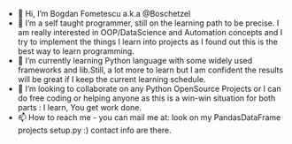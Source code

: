 - 👋 Hi, I’m Bogdan Fometescu a.k.a @Boschetzel
- 👀 I’m  a self taught programmer, still on the learning path to be precise. I am really interested in OOP/DataScience and Automation concepts and I try to implement the things I learn into projects as I found out this is the best way to learn programming.
- 🌱 I’m currently learning Python language with some widely used frameworks and lib.Still, a lot more to learn but I am confident the results will be great if I keep the current learning schedule.
- 💞️ I’m looking to collaborate on any  Python OpenSource Projects or I can do free coding or helping anyone as this is a win-win situation for both parts : I learn, You get work done.
- 📫 How to reach me - you can mail me at:  look on my PandasDataFrame projects setup.py  :) contact info are there.

<!---
Boschetzel/Boschetzel is a ✨ special ✨ repository because its `README.md` (this file) appears on your GitHub profile.
You can click the Preview link to take a look at your changes.
--->
